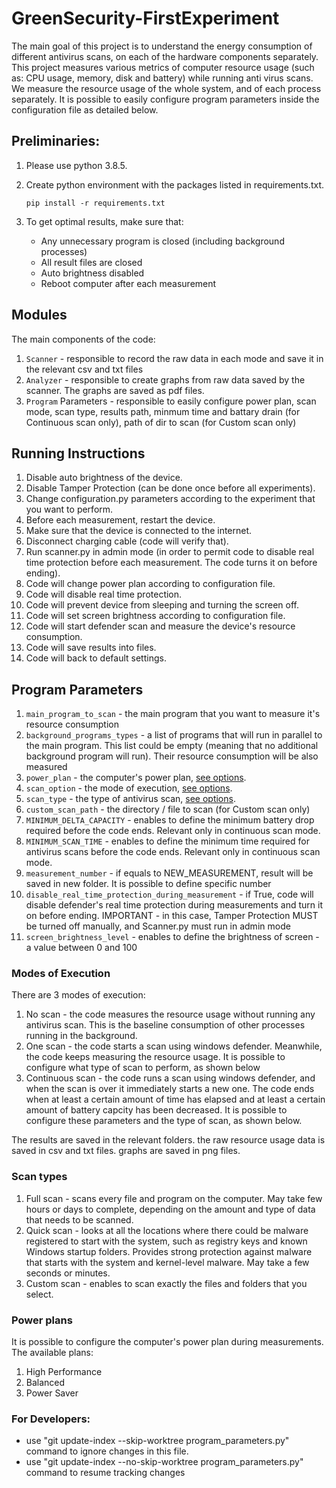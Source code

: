 # GreenSecurity-FirstExperiment

The main goal of this project is to understand the energy consumption of different antivirus scans, on each of the hardware components separately.
This project measures various metrics of computer resource usage (such as: CPU usage, memory, disk and battery) while running anti virus scans. 
We measure the resource usage of the whole system, and of each process separately. It is possible to easily configure program parameters inside the configuration file as detailed below.

## Preliminaries:
1. Please use python 3.8.5. 

2. Create python environment with the packages listed in requirements.txt.
   
   `pip install -r requirements.txt`

2. To get optimal results, make sure that:
   * Any unnecessary program is closed (including background processes)
   * All result files are closed
   * Auto brightness disabled
   * Reboot computer after each measurement 


## Modules
The main components of the code:
1. `Scanner` - responsible to record the raw data in each mode and save it in the relevant csv and txt files
2. `Analyzer` - responsible to create graphs from raw data saved by the scanner. The graphs are saved as pdf files.
3. `Program` Parameters - responsible to easily configure power plan, scan mode, scan type, results path, minmum time and battary drain (for Continuous scan only), path of dir to scan (for Custom scan only)

## Running Instructions
1. Disable auto brightness of the device.
2. Disable Tamper Protection (can be done once before all experiments).
3. Change configuration.py parameters according to the experiment that you want to perform.
4. Before each measurement, restart the device.
5. Make sure that the device is connected to the internet.
6. Disconnect charging cable (code will verify that).
7. Run scanner.py in admin mode (in order to permit code to disable real time protection before each measurement. The code turns it on before ending).
8. Code will change power plan according to configuration file.
9. Code will disable real time protection.
10. Code will prevent device from sleeping and turning the screen off.
11. Code will set screen brightness according to configuration file.
12. Code will start defender scan and measure the device's resource consumption.
13. Code will save results into files.
14. Code will back to default settings.

## Program Parameters
1. `main_program_to_scan` - the main program that you want to measure it's resource consumption
2. `background_programs_types` - a list of programs that will run in parallel to the main program. This list could be empty (meaning that no additional background program will run). Their resource consumption will be also measured
3. `power_plan` - the computer's power plan, [see options](#power-plans).
4. `scan_option` - the mode of execution, [see options](#modes-of-execution).
5. `scan_type` - the type of antivirus scan, [see options](#scan-types).
6. `custom_scan_path` - the directory / file to scan (for Custom scan only)
7. `MINIMUM_DELTA_CAPACITY` - enables to define the minimum battery drop required before the code ends. Relevant only in continuous scan mode.
8. `MINIMUM_SCAN_TIME` - enables to define the minimum time required for antivirus scans before the code ends. Relevant only in continuous scan mode.
9. `measurement_number` - if equals to NEW_MEASUREMENT, result will be saved in new folder. It is possible to define specific number
10. `disable_real_time_protection_during_measurement` - if True, code will disable defender's real time protection during measurements and turn it on before ending. IMPORTANT - in this case, Tamper Protection MUST be turned off manually, and Scanner.py must run in admin mode
11. `screen_brightness_level` - enables to define the brightness of screen - a value between 0 and 100

### Modes of Execution
There are 3 modes of execution:
1. No scan - the code measures the resource usage without running any antivirus scan. This is the baseline consumption of other processes running in the background.
2. One scan - the code starts a scan using windows defender. Meanwhile, the code keeps measuring the resource usage. It is possible to configure what type of scan to perform, as shown below
3. Continuous scan - the code runs a scan using windows defender, and when the scan is over it immediately starts a new one. The code ends when at least a certain amount of time has elapsed and at least a certain amount of battery capcity has been decreased. It is possible to configure these parameters and the type of scan, as shown below.

The results are saved in the relevant folders. the raw resource usage data is saved in csv and txt files. graphs are saved in png files.

### Scan types
1. Full scan - scans every file and program on the computer. May take few hours or days to complete, depending on the amount and type of data that needs to be scanned.
2. Quick scan - looks at all the locations where there could be malware registered to start with the system, such as registry keys and known Windows startup folders. Provides strong protection against malware that starts with the system and kernel-level malware. May take a few seconds or minutes.
3. Custom scan - enables to scan exactly the files and folders that you select.

### Power plans
It is possible to configure the computer's power plan during measurements. The available plans:
1. High Performance
2. Balanced
3. Power Saver




### For Developers:
* use "git update-index --skip-worktree program_parameters.py" command to ignore changes in this file.
* use "git update-index --no-skip-worktree program_parameters.py" command to resume tracking changes
